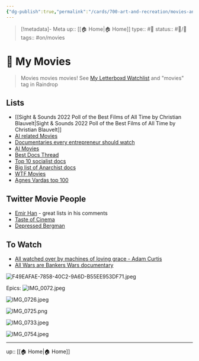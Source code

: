 ```yaml
---
{"dg-publish":true,"permalink":"/cards/700-art-and-recreation/movies-and-tv/my-movies/","title":"My Movies"}
---
```


> [!metadata]- Meta
> up:: [[🏠 Home\|🏠 Home]]
> type:: #📝 
> status:: #📝/🌱 
> tags::  #on/movies 

# 🍿 My Movies

> Movies movies movies! See [‎My Letterboxd Watchlist](https://letterboxd.com/xmartyxcorex/watchlist/) and "movies" tag in Raindrop
## Lists
- [[Sight & Sounds 2022 Poll of the Best Films of All Time by Christian Blauvelt\|Sight & Sounds 2022 Poll of the Best Films of All Time by Christian Blauvelt]]
- [AI related Movies](https://twitter.com/icreatelife/status/1637300116758355969?s=20)
- [Documentaries every entrepreneur should watch](https://twitter.com/lmsqueezy/status/1644010638908243975?s=61&t=gyRX2W0x81b80X8f34EMoQ)
- [AI Movies](https://twitter.com/theaiadvantage/status/1649222136613990400?s=46&t=ltXPd0UXMbjM40a6oiE7aQ)
- [Best Docs Thread](https://x.com/atrightmovies/status/1705612993654882802?s=46&t=ltXPd0UXMbjM40a6oiE7aQ)
- [Top 10 socialist docs](https://reddit.com/r/socialism/s/I7n88ChrOY)
- [Big list of Anarchist docs](https://reddit.com/r/Anarchy101/s/26xkiWtP1Y)
- [WTF Movies](https://x.com/thecinesthetic/status/1712201287184548325?s=61&t=gyRX2W0x81b80X8f34EMoQ)
- [Agnes Vardas top 100](https://x.com/dannydrinkswine/status/1775600347353862192?s=46)

## Twitter Movie People
- [Emir Han](https://x.com/realemirhan?s=21&t=ltXPd0UXMbjM40a6oiE7aQ) - great lists in his comments
- [Taste of Cinema](https://x.com/davidcinema?s=21)
- [Depressed Bergman](https://x.com/dannydrinkswine?s=21)
## To Watch
- [All watched over by machines of loving grace - Adam Curtis](https://topdocumentaryfilms.com/all-watched-over-by-machines-of-loving-grace/)
- [All Wars are Bankers Wars documentary](https://x.com/inversionism/status/1711161404772806973?s=61&t=gyRX2W0x81b80X8f34EMoQ)

![F49EAFAE-7858-40C2-9A6D-B55EE953DF71.jpeg](/img/user/Extras/Attachments/F49EAFAE-7858-40C2-9A6D-B55EE953DF71.jpeg)

Epics:
![IMG_0072.jpeg](/img/user/Extras/Attachments/IMG_0072.jpeg)

![IMG_0726.jpeg](/img/user/Extras/Attachments/IMG_0726.jpeg)

![IMG_0725.png](/img/user/Extras/Attachments/IMG_0725.png)

![IMG_0733.jpeg](/img/user/Extras/Attachments/IMG_0733.jpeg)

![IMG_0754.jpeg](/img/user/Extras/Attachments/IMG_0754.jpeg)


---
up:: [[🏠 Home\|🏠 Home]]

